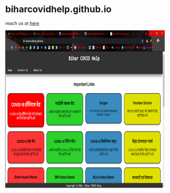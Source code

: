 # biharcovidhelp.github.io
reach us at <a href="https://biharcovidhelp.github.io" target="_blank">here</a>


  <img alt="Home" src="https://github.com/biharcovidhelp/biharcovidhelp.github.io/blob/main/images/ss/home.png?raw=true" width="100%" height="500" />
